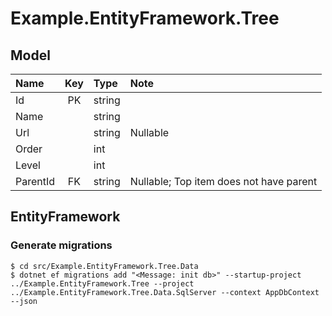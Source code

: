 # Example.EntityFramework.Tree

## Model

| Name | Key | Type |  Note |
| :--- | :--: | :---- | :---- |
| Id | PK | string | |
| Name | | string | |
| Url | | string | Nullable |
| Order | | int | |
| Level | | int | |
| ParentId | FK | string | Nullable; Top item does not have parent |

## EntityFramework

### Generate migrations

```shell
$ cd src/Example.EntityFramework.Tree.Data
$ dotnet ef migrations add "<Message: init db>" --startup-project ../Example.EntityFramework.Tree --project ../Example.EntityFramework.Tree.Data.SqlServer --context AppDbContext --json
```


